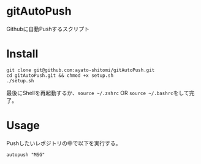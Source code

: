 # gitAutoPush
Githubに自動Pushするスクリプト

# Install

```
git clone git@github.com:ayato-shitomi/gitAutoPush.git
cd gitAutoPush.git && chmod +x setup.sh
./setup.sh
```

最後にShellを再起動するか、`source ~/.zshrc` OR `source ~/.bashrc`をして完了。

# Usage

Pushしたいレポジトリの中で以下を実行する。

```
autopush "MSG"
```
